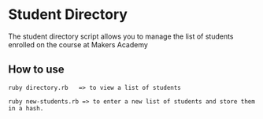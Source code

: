Student Directory
=================

The student directory script allows you to manage the list of students enrolled on the course at Makers Academy

How to use
----------

```
ruby directory.rb   => to view a list of students

ruby new-students.rb => to enter a new list of students and store them in a hash.
```